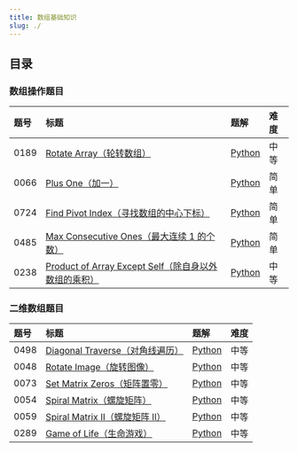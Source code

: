 ```yaml
---
title: 数组基础知识
slug: ./
---
```


## 目录

### 数组操作题目

| 题号 | 标题                                                                                          | 题解                                                                            | 难度 |
| :--- | :-------------------------------------------------------------------------------------------- | :------------------------------------------------------------------------------ | :--- |
| 0189 | [Rotate Array（轮转数组）][leetcode/rotate-array]                                             | [Python](./01-Array-Operation-Questions/01-189-Rotate_Array.md)                 | 中等 |
| 0066 | [Plus One（加一）][leetcode/plus-one]                                                         | [Python](./01-Array-Operation-Questions/02-66-Plus_One.md)                      | 简单 |
| 0724 | [Find Pivot Index（寻找数组的中心下标）][leetcode/find-pivot-index]                           | [Python](./01-Array-Operation-Questions/03-724-Find_Pivot_Index.md)             | 简单 |
| 0485 | [Max Consecutive Ones（最大连续 1 的个数）][leetcode/max-consecutive-ones]                    | [Python](./01-Array-Operation-Questions/04-485-Max_Consecutive_Ones.md)         | 简单 |
| 0238 | [Product of Array Except Self（除自身以外数组的乘积）][leetcode/product-of-array-except-self] | [Python](./01-Array-Operation-Questions/05-238-Product_of_Array_Except_Self.md) | 中等 |

### 二维数组题目

| 题号 | 标题                                                          | 题解                                                          | 难度 |
| :--- | :------------------------------------------------------------ | :------------------------------------------------------------ | :--- |
| 0498 | [Diagonal Traverse（对角线遍历）][leetcode/diagonal-traverse] | [Python](./02-2D-Array-Questions/01-498-Diagonal_Traverse.md) | 中等 |
| 0048 | [Rotate Image（旋转图像）][leetcode/rotate-image]             | [Python](./02-2D-Array-Questions/02-48-Rotate_Image.md)       | 中等 |
| 0073 | [Set Matrix Zeros（矩阵置零）][leetcode/set-matrix-zeroes]    | [Python](./02-2D-Array-Questions/03-73-Set_Matrix_Zeroes.md)  | 中等 |
| 0054 | [Spiral Matrix（螺旋矩阵）][leetcode/spiral-matrix]           | [Python](./02-2D-Array-Questions/04-54-Spiral_Matrix.md)      | 中等 |
| 0059 | [Spiral Matrix II（螺旋矩阵 II）][leetcode/spiral-matrix-ii]  | [Python](./)                                                  | 中等 |
| 0289 | [Game of Life（生命游戏）][leetcode/game-of-life]             | [Python](./)                                                  | 中等 |

<!-- 数组操作 -->

[leetcode/rotate-array]: https://leetcode.com/problems/rotate-array/
[leetcode/plus-one]: https://leetcode.com/problems/plus-one/
[leetcode/find-pivot-index]: https://leetcode.com/problems/find-pivot-index/
[leetcode/max-consecutive-ones]: https://leetcode.com/problems/max-consecutive-ones/
[leetcode/product-of-array-except-self]: https://leetcode.com/problems/product-of-array-except-self/

<!-- 二维数组 -->

[leetcode/diagonal-traverse]: https://leetcode.com/problems/diagonal-traverse/
[leetcode/rotate-image]: https://leetcode.com/problems/rotate-image/
[leetcode/set-matrix-zeroes]: https://leetcode.com/problems/set-matrix-zeroes/
[leetcode/spiral-matrix]: https://leetcode.com/problems/spiral-matrix/
[leetcode/spiral-matrix-ii]: https://leetcode.com/problems/spiral-matrix-ii/
[leetcode/game-of-life]: https://leetcode.com/problems/game-of-life/
